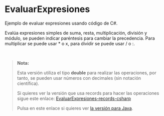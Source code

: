 # EvaluarExpresiones
Ejemplo de evaluar expresiones usando código de C#.

Evalúa expresiones simples de suma, resta, multiplicación, división y módulo, se pueden indicar paréntesis para cambiar la precedencia.
Para multiplicar se puede usar * o x, para dividir se puede usar / o :.

<br>

> **Nota:**
>
> Esta versión utiliza el tipo **double** para realizar las operaciones, por tanto, se pueden usar números con decimales (sin notación científica).
>
> Si quieres ver la versión que usa records para hacer las operaciones sigue este enlace: [EvaluarExpresiones-records-csharp](https://github.com/elGuille-info/EvaluarExpresiones-records-csharp)
> 
> Pulsa en este enlace si quieres ver [la versión para Java](https://github.com/elGuille-info/EvaluarExpresiones-java).



<br>

